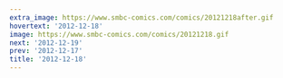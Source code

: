 ```yaml
---
extra_image: https://www.smbc-comics.com/comics/20121218after.gif
hovertext: '2012-12-18'
image: https://www.smbc-comics.com/comics/20121218.gif
next: '2012-12-19'
prev: '2012-12-17'
title: '2012-12-18'
---
```

